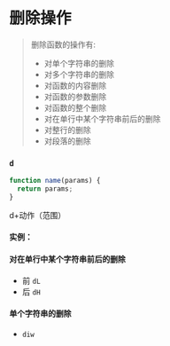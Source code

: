 <!--
 * @Author: hy
 * @Date: 2022-06-13 20:49:22
 * @LastEditors: hy
 * @Description:
 * @LastEditTime: 2022-06-21 20:18:32
 * @FilePath: /til/vim/vim_delete_operation.md
 * Copyright 2022 hy, All Rights Reserved.
 * 仅供学习使用~
-->

# 删除操作

> 删除函数的操作有:
>
> - 对单个字符串的删除
> - 对多个字符串的删除
> - 对函数的内容删除
> - 对函数的参数删除
> - 对函数的整个删除
> - 对在单行中某个字符串前后的删除
> - 对整行的删除
> - 对段落的删除

### `d`

```js
function name(params) {
  return params;
}
```

d+动作（范围）

#### 实例：

#### 对在单行中某个字符串前后的删除

- 前 `dL`
- 后 `dH`

#### 单个字符串的删除

- `diw`
